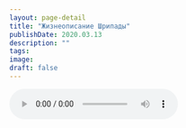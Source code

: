 ```yaml
---
layout: page-detail
title: "Жизнеописание Шрипады"
publishDate: 2020.03.13
description: ""
tags:
image:
draft: false
---
```


<audio title="2020.03.13 - Жизнеописание Шрипады.mp3" src="/upload/iblock/b78/b785773f1aa2681637de6f14917ec4b3.mp3" controls=""></audio>

  
